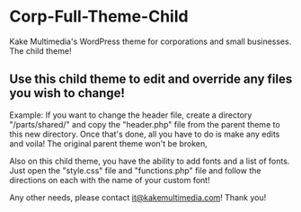 # Corp-Full-Theme-Child
Kake Multimedia's WordPress theme for corporations and small businesses. The child theme!

## Use this child theme to edit and override any files you wish to change!
Example: If you want to change the header file, create a directory "/parts/shared/" and copy the "header.php" file from the parent theme to this new directory. Once that's done, all you have to do is make any edits and voila! The original parent theme won't be broken, 

Also on this child theme, you have the ability to add fonts and a list of fonts. Just open the "style.css" file and "functions.php" file and follow the directions on each with the name of your custom font!

Any other needs, please contact <a href="mailto:it@kakemultimedia.com" alt="" target="_blank">it@kakemultimedia.com!</a> Thank you!